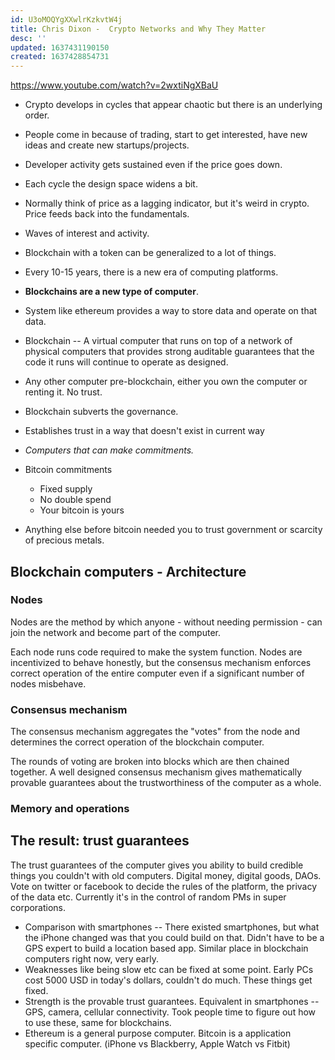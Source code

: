 ```yaml
---
id: U3oMOQYgXXwlrKzkvtW4j
title: Chris Dixon -  Crypto Networks and Why They Matter
desc: ''
updated: 1637431190150
created: 1637428854731
---
```


https://www.youtube.com/watch?v=2wxtiNgXBaU

* Crypto develops in cycles that appear chaotic but there is an underlying order.
* People come in because of trading, start to get interested, have new ideas and create new startups/projects.
* Developer activity gets sustained even if the price goes down.
* Each cycle the design space widens a bit.
* Normally think of price as a lagging indicator, but it's weird in crypto. Price feeds back into the fundamentals.
* Waves of interest and activity.

* Blockchain with a token can be generalized to a lot of things.
* Every 10-15 years, there is a new era of computing platforms.
* **Blockchains are a new type of computer**.
* System like ethereum provides a way to store data and operate on that data.
* Blockchain -- A virtual computer that runs on top of a network of physical computers that provides strong auditable guarantees that the code it runs will continue to operate as designed.
* Any other computer pre-blockchain, either you own the computer or renting it. No trust.
* Blockchain subverts the governance.
* Establishes trust in a way that doesn't exist in current way
* *Computers that can make commitments.*
* Bitcoin commitments
  * Fixed supply
  * No double spend
  * Your bitcoin is yours
* Anything else before bitcoin needed you to trust government or scarcity of precious metals.

## Blockchain computers - Architecture

### Nodes

Nodes are the method by which anyone - without needing permission - can join the network and become part of the computer.

Each node runs code required to make the system function. Nodes are incentivized to behave honestly, but the consensus mechanism
enforces correct operation of the entire computer even if a significant number of nodes misbehave.

### Consensus mechanism

The consensus mechanism aggregates the "votes" from the node and determines the correct operation of the blockchain computer.

The rounds of voting are broken into blocks which are then chained together. A well designed consensus mechanism gives mathematically
provable guarantees about the trustworthiness of the computer as a whole.

### Memory and operations


## The result: trust guarantees

The trust guarantees of the computer gives you ability to build credible things you couldn't with old computers. Digital money, digital goods,
DAOs. Vote on twitter or facebook to decide the rules of the platform, the privacy of the data etc. Currently it's in the control of random PMs in
super corporations.


* Comparison with smartphones -- There existed smartphones, but what the iPhone changed was that you could build on that. Didn't have to be a GPS expert to build a location based app. Similar place in blockchain computers right now, very early.
* Weaknesses like being slow etc can be fixed at some point. Early PCs cost 5000 USD in today's dollars, couldn't do much. These things get fixed.
* Strength is the provable trust guarantees. Equivalent in smartphones -- GPS, camera, cellular connectivity. Took people time to figure out how to use these, same for blockchains.
* Ethereum is a general purpose computer. Bitcoin is a application specific computer. (iPhone vs Blackberry, Apple Watch vs Fitbit)
